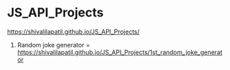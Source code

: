 # JS_API_Projects
https://shivalilapatil.github.io/JS_API_Projects/

1) Random joke generator = https://shivalilapatil.github.io/JS_API_Projects/1st_random_joke_generator
